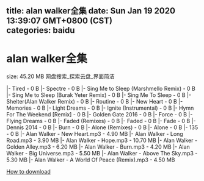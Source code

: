 
title: alan walker全集
date: Sun Jan 19 2020 13:39:07 GMT+0800 (CST)    
categories: baidu
---

# alan walker全集
size: 45.20 MB
 网盘搜索_探索云盘_界面简洁
 
|- Tired - 0 B
|- Spectre - 0 B
|- Sing Me to Sleep (Marshmello Remix) - 0 B
|- Sing Me to Sleep (Burak Yeter Remix) - 0 B
|- Sing Me To Sleep - 0 B
|- Shelter(Alan Walker Remix) - 0 B
|- Routine - 0 B
|- New Heart - 0 B
|- Memories - 0 B
|- Light Dreams - 0 B
|- Ignite (Instrumental) - 0 B
|- Hymn For The Weekend [Remix] - 0 B
|- Golden Gate 2016 - 0 B
|- Force - 0 B
|- Flying Dreams - 0 B
|- Faded (Remixes) - 0 B
|- Faded - 0 B
|- Fade - 0 B
|- Dennis 2014 - 0 B
|- Burn - 0 B
|- Alone (Remixes) - 0 B
|- Alone - 0 B
|- 135 - 0 B
|- Alan Walker - New Heart.mp3 - 4.90 MB
|- Alan Walker - Long Road.mp3 - 3.90 MB
|- Alan Walker - Hope.mp3 - 10.70 MB
|- Alan Walker - Golden Alley.mp3 - 6.20 MB
|- Alan Walker - Burn.mp3 - 4.20 MB
|- Alan Walker - Big Universe.mp3 - 5.50 MB
|- Alan Walker - Above The Sky.mp3 - 5.30 MB
|- Alan Walker - A World Of Peace (Remix).mp3 - 4.50 MB

[How to download](https://bpcam.bemobtrk.com/go/2ceec3aa-1ca2-46d6-b9ff-aaa5c184517c?jno=1850)
